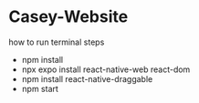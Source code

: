 # Casey-Website

how to run terminal steps

- npm install
- npx expo install react-native-web react-dom
- npm install react-native-draggable 
- npm start
